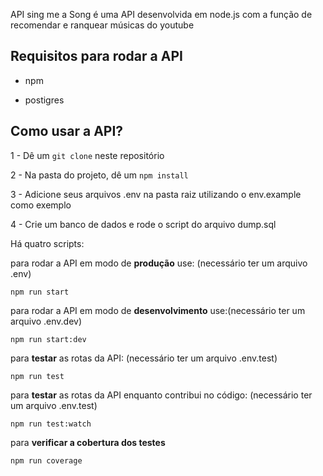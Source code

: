 API sing me a Song é uma API desenvolvida em node.js com a função de recomendar e ranquear músicas do youtube

## Requisitos para rodar a API

* npm

* postigres

## Como usar a API?

1 -  Dê um ```git clone``` neste repositório

2 - Na pasta do projeto, dê um ```npm install```

3 - Adicione seus arquivos .env na pasta raiz utilizando o env.example como exemplo

4 - Crie um banco de dados e rode o script do arquivo dump.sql

Há quatro scripts:

para rodar a API em modo de <strong>produção</strong> use: (necessário ter um arquivo .env)

```npm run start```

para rodar a API em modo de <strong>desenvolvimento</strong> use:(necessário ter um arquivo .env.dev)

```npm run start:dev```

para <strong>testar</strong> as rotas da API: (necessário ter um arquivo .env.test)

```npm run test```

para <strong>testar</strong> as rotas da API enquanto contribui no código: (necessário ter um arquivo .env.test)

```npm run test:watch```

para <strong>verificar a cobertura dos testes</strong>

```npm run coverage```
